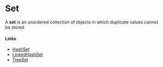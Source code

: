 # Set

A **set** is an unordered collection of objects in which duplicate values cannot be stored



#### Links

* [HashSet](HashSet.md)
* [LinkedHashSet](LinkedHashSet.md)
* [TreeSet](TreeSet.md)